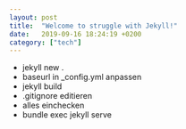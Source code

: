 ```yaml
---
layout: post
title:  "Welcome to struggle with Jekyll!"
date:   2019-09-16 18:24:19 +0200
category: ["tech"]
---
```


* jekyll new .
* baseurl in _config.yml anpassen
* jekyll build
* .gitignore editieren
* alles einchecken
* bundle exec jekyll serve
